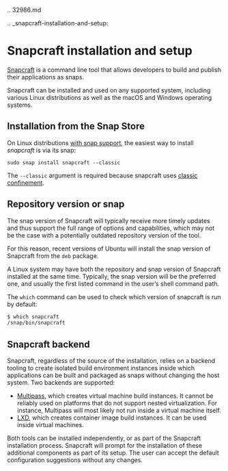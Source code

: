 .. 32986.md

.. _snapcraft-installation-and-setup:

# Snapcraft installation and setup

[Snapcraft](snapcraft-overview.md) is a command line tool that allows developers to build and publish their applications as snaps.

Snapcraft can be installed and used on any supported system, including various Linux distributions as well as the macOS and Windows operating systems.

<h2 id='snapcraft-installation-and-setup-heading--store'>Installation from the Snap Store</h2>

On Linux distributions [with snap support](https://snapcraft.io/docs/installing-snapd), the easiest way to install *snapcraft* is via its snap:

```
sudo snap install snapcraft --classic
```

The `--classic` argument is required because snapcraft uses [classic confinement](snap-confinement.md).

<h2 id='snapcraft-installation-and-setup-heading--respository'>Repository version or snap</h2>

The snap version of Snapcraft will typically receive more timely updates and thus support the full range of options and capabilities, which may not be the case with a potentially outdated repository version of the tool.

For this reason, recent versions of Ubuntu will install the snap version of Snapcraft from the `deb` package.

A Linux system may have both the repository and snap version of Snapcraft installed at the same time. Typically, the snap version will be the preferred one, and usually the first listed command in the user’s shell command path.

The `which` command can be used to check which version of snapcraft is run by default:

```bash
$ which snapcraft
/snap/bin/snapcraft
```

<h2 id='snapcraft-installation-and-setup-heading--backend'>Snapcraft backend</h2>

Snapcraft, regardless of the source of the installation, relies on a backend tooling to create isolated build environment instances inside which applications can be built and packaged as snaps without changing the host system. Two backends are supported:

* [Multipass](https://multipass.run/), which creates virtual machine build instances. It cannot be reliably used on platforms that do not support nested virtualization. For instance, Multipass will most likely not run inside a virtual machine itself.
* [LXD](https://linuxcontainers.org/lxd/introduction/), which creates container image build instances. It can be used inside virtual machines.

Both tools can be installed independently, or as part of the Snapcraft installation process. Snapcraft will prompt for the installation of these additional components as part of its setup. The user can accept the default configuration suggestions without any changes.